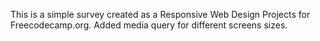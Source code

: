 This is a simple survey created as a Responsive Web Design Projects for Freecodecamp.org. Added media query for different screens sizes.
